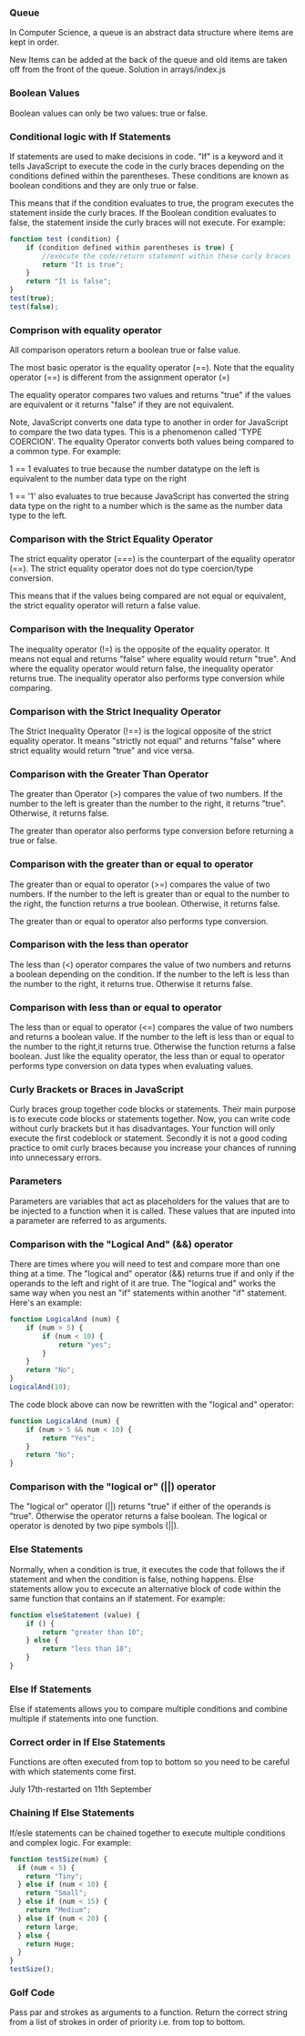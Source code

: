 ### Queue

In Computer Science, a queue is an abstract data structure where items are kept in order.

New Items can be added at the back of the queue and old items are taken off from the front of the queue.
Solution in arrays/index.js

### Boolean Values

Boolean values can only be two values: true or false.

### Conditional logic with If Statements

If statements are used to make decisions in code. "If" is a keyword and it tells JavaScript to execute the code in the curly braces depending on the conditions defined within the parentheses. These conditions are known as boolean conditions and they are only true or false.

This means that if the condition evaluates to true, the program executes the statement inside the curly braces. If the Boolean condition evaluates to false, the statement inside the curly braces will not execute. For example:

```JavaScript
function test (condition) {
    if (condition defined within parentheses is true) {
        //execute the code/return statement within these curly braces
        return "It is true";
    }
    return "It is false";
}
test(true);
test(false);
```

### Comprison with equality operator

All comparison operators return a boolean true or false value.

The most basic operator is the equality operator (==). Note that the equality operator (==) is different from the assignment operator (=)

The equality operator compares two values and returns "true" if the values are equivalent or it returns "false" if they are not equivalent.

Note, JavaScript converts one data type to another in order for JavaScript to compare the two data types. This is a phenomenon called 'TYPE COERCION'. The equality Operator converts both values being compared to a common type. For example:

1 == 1 evaluates to true because the number datatype on the left is equivalent to the number data type on the right

1 == '1' also evaluates to true because JavaScript has converted the string data type on the right to a number which is the same as the number data type to the left.

### Comparison with the Strict Equality Operator

The strict equality operator (===) is the counterpart of the equality operator (==). The strict equality operator does not do type coercion/type conversion.

This means that if the values being compared are not equal or equivalent, the strict equality operator will return a false value.

### Comparison with the Inequality Operator

The inequality operator (!=) is the opposite of the equality operator. It means not equal and returns "false" where equality would return "true". And where the equality operator would return false, the inequality operator returns true.
The inequality operator also performs type conversion while comparing.

### Comparison with the Strict Inequality Operator

The Strict Inequality Operator (!==) is the logical opposite of the strict equality operator. It means "strictly not equal" and returns "false" where strict equality would return "true" and vice versa.

### Comparison with the Greater Than Operator

The greater than Operator (>) compares the value of two numbers. If the number to the left is greater than the number to the right, it returns "true". Otherwise, it returns false.

The greater than operator also performs type conversion before returning a true or false.

### Comparison with the greater than or equal to operator

The greater than or equal to operator (>=) compares the value of two numbers. If the number to the left is greater than or equal to the number to the right, the function returns a true boolean. Otherwise, it returns false.

The greater than or equal to operator also performs type conversion.

### Comparison with the less than operator

The less than (<) operator compares the value of two numbers and returns a boolean depending on the condition.
If the number to the left is less than the number to the right, it returns true. Otherwise it returns false.

### Comparison with less than or equal to operator

The less than or equal to operator (<=) compares the value of two numbers and returns a boolean value. If the number to the left is less than or equal to the number to the right,it returns true. Otherwise the function returns a false boolean.
Just like the equality operator, the less than or equal to operator performs type conversion on data types when evaluating values.

### Curly Brackets or Braces in JavaScript

Curly braces group together code blocks or statements. Their main purpose is to execute code blocks or statements together. Now, you can write code without curly brackets but it has disadvantages. Your function will only execute the first codeblock or statement. Secondly it is not a good coding practice to omit curly braces because you increase your chances of running into unnecessary errors.

### Parameters

Parameters are variables that act as placeholders for the values that are to be injected to a function when it is called. These values that are inputed into a parameter are referred to as arguments.

### Comparison with the "Logical And" (&&) operator

There are times where you will need to test and compare more than one thing at a time. The "logical and" operator (&&) returns true if and only if the operands to the left and right of it are true. The "logical and" works the same way when you nest an "if" statements within another "if" statement. Here's an example:

```JavaScript
function LogicalAnd (num) {
    if (num > 5) {
        if (num < 10) {
            return "yes";
        }
    }
    return "No";
}
LogicalAnd(10);
```

The code block above can now be rewritten with the "logical and" operator:

```JavaScript
function LogicalAnd (num) {
    if (num > 5 && num < 10) {
        return "Yes";
    }
    return "No";
}
```

### Comparison with the "logical or" (||) operator

The "logical or" operator (||) returns "true" if either of the operands is "true". Otherwise the operator returns a false boolean.
The logical or operator is denoted by two pipe symbols (||).

### Else Statements

Normally, when a condition is true, it executes the code that follows the if statement and when the condition is false, nothing happens.
Else statements allow you to excecute an alternative block of code within the same function that contains an if statement. For example:

```JavaScript
function elseStatement (value) {
    if () {
        return "greater than 10";
    } else {
        return "less than 10";
    }
}

```
### Else If Statements
Else if statements allows you to compare multiple conditions and combine multiple if statements into one function. 

### Correct order in If Else Statements
Functions are often executed from top to bottom so you need to be careful with which statements come first. 

July 17th-restarted on 11th September

### Chaining If Else Statements 

If/esle statements can be chained together to execute multiple conditions and complex logic. For example:

```Javascript
function testSize(num) {
  if (num < 5) {
    return "Tiny";
  } else if (num < 10) {
    return "Small";
  } else if (num < 15) {
    return "Medium";
  } else if (num < 20) {
    return large;
  } else {
    return Huge;
  }
}
testSize();
```

### Golf Code
Pass par and strokes as arguments to a function.
Return the correct string from a list of strokes in order of priority i.e. from top to bottom. 




